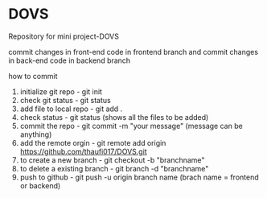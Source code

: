# DOVS
Repository for mini project-DOVS

commit changes in front-end code in frontend branch and commit changes in back-end code in backend branch

how to commit

1) initialize git repo - git init
2) check git status - git status
3) add file to local repo - git add .
4) check status - git status (shows all the files to be added)
5) commit the repo - git commit -m "your message" (message can be anything)
6) add the remote orgin - git remote add origin https://github.com/thaufi017/DOVS.git
7) to create a new branch - git checkout -b "branchname"
8) to delete a existing branch - git branch -d "branchname"
9) push to github - git push -u origin branch name (brach name = frontend or backend)


